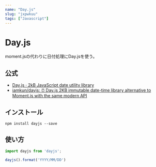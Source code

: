 ```yaml
---
name: "Day.js"
slug: "jxpwkuu"
tags: ["Javascript"]
---
```


# Day.js

moment.jsの代わりに日付処理にDay.jsを使う。

## 公式

- [Day.js · 2kB JavaScript date utility library](https://day.js.org/)
- [iamkun/dayjs: ⏰ Day.js 2KB immutable date-time library alternative to Moment.js with the same modern API](https://github.com/iamkun/dayjs)
## インストール

```
npm install dayjs --save
```

## 使い方

```typescript
import dayjs from 'dayjs';

dayjs().format('YYYY/MM/DD')
```